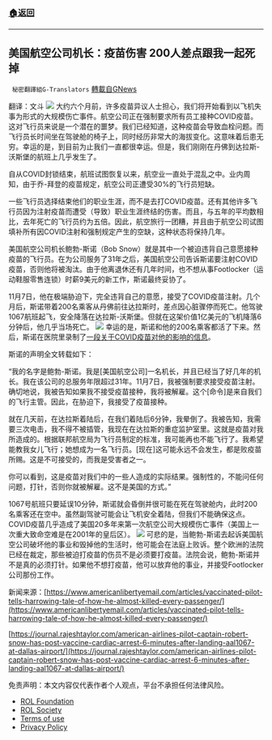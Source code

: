 ###  [:house:返回](README.md)
---


## 美国航空公司机长：疫苗伤害 200人差点跟我一起死掉
` 秘密翻譯組G-Translators` [轉載自GNews](https://gnews.org/zh-hans/2434119/)

翻译：文斗
 ![](https://assets.gnews.org/wp-content/uploads/2022/04/2-260.jpg) 
大约六个月前，许多疫苗异议人士担心，我们将开始看到以飞机失事为形式的大规模伤亡事件。航空公司正在强制要求所有员工接种COVID疫苗。这对飞行员来说是一个潜在的噩梦。我们已经知道，这种疫苗会导致血栓问题。而飞行员长时间坐在驾驶舱的椅子上，同时经历非常大的海拔变化。这意味着后患无穷。幸运的是，到目前为止我们一直都很幸运。但是，我们刚刚在丹佛到达拉斯-沃斯堡的航班上几乎发生了。
 
自从COVID封锁结束，航班试图恢复以来，航空业一直处于混乱之中。业内周知，由于乔-拜登的疫苗规定，航空公司正遭受30%的飞行员短缺。
 
一些飞行员选择结束他们的职业生涯，而不是去打COVID疫苗。还有其他许多飞行员因为注射疫苗而遭受（导致）职业生涯终结的伤害。而且，与五年的平均数相比，去年死亡的飞行员约为五倍。因此，航空旅行一团糟，并且由于航空公司试图填补所有因COVID注射和强制规定产生的空缺，这种状态将保持几年。
 
美国航空公司机长鲍勃-斯诺（Bob Snow）就是其中一个被迫违背自己意愿接种疫苗的飞行员。在为公司服务了31年之后，美国航空公司告诉斯诺要注射COVID疫苗，否则他将被淘汰。由于他离退休还有几年时间，也不想从事Footlocker（运动鞋服零售连锁）时薪9美元的新工作，斯诺最终妥协了。
 
11月7日，他在极端胁迫下，完全违背自己的意愿，接受了COVID疫苗注射。几个月后，斯诺带着200名乘客从丹佛前往达拉斯时，差点因心脏骤停而死亡。他驾驶1067航班起飞，安全降落在达拉斯-沃斯堡。但就在这架价值1亿美元的飞机降落6分钟后，他几乎当场死亡。
 ![](https://assets.gnews.org/wp-content/uploads/2022/04/3-215.jpg) 
幸运的是，斯诺和他的200名乘客都活了下来。然后，斯诺在医院里录制了[一段关于COVID疫苗对他的影响的信息](https://twitter.com/freetoflycanada/status/1516475536880640003?s=20&amp;t=NuRrtys7uAvNGbq-kEWPfg)。
 
斯诺的声明全文转载如下：
 
“我的名字是鲍勃-斯诺。我是[美国航空公司]一名机长，并且已经当了好几年的机长。我在该公司的总服务年限超过31年。11月7日，我被强制要求接受疫苗注射。确切地说，我被告知如果我不接受疫苗接种，我将被解雇。这个[命令]是来自我们的飞行主管。因此，在胁迫下，我接受了疫苗接种。
 
就在几天前，在达拉斯着陆后，在我们着陆后6分钟，我晕倒了。我被告知，我需要三次电击，我不得不被插管，我现在在达拉斯的重症监护室里。这就是疫苗对我所造成的。根据联邦航空局为飞行员制定的标准，我可能再也不能飞行了。我希望能教我女儿飞行；她想成为一名飞行员。[现在]这可能永远不会发生，都是败疫苗所赐。这是不可接受的，而我是受害者之一。
 
你可以看到，这是疫苗对我们中的一些人造成的实际结果。强制性的，不能问任何问题，打针，否则你就被解雇。这不是美国的方式。”
 
1067号航班只要延误10分钟，斯诺就会昏倒并很可能在死在驾驶舱内，此时200名乘客还在空中。虽然副驾驶可能会让飞机安全着陆，但我们不能确保这点。COVID疫苗几乎造成了美国20多年来第一次航空公司大规模伤亡事件（美国上一次重大致命空难是在2001年的皇后区）。
 ![](https://assets.gnews.org/wp-content/uploads/2022/04/4-188.jpg) 
可悲的是，当鲍勃-斯诺去起诉美国航空公司破坏他的事业和毁掉他的生活时，他可能会在法庭上败诉。整个欧洲的法院已经在裁定，那些被迫打疫苗的伤员不是必须要打疫苗。法院会说，鲍勃-斯诺并不是真的必须打针。如果他不想打疫苗，他可以放弃他的事业，并接受Footlocker公司那份工作。
 
新闻来源：[https://www.americanlibertyemail.com/articles/vaccinated-pilot-tells-harrowing-tale-of-how-he-almost-killed-every-passenger/](https://www.americanlibertyemail.com/articles/vaccinated-pilot-tells-harrowing-tale-of-how-he-almost-killed-every-passenger/)
 
[https://journal.rajeshtaylor.com/american-airlines-pilot-captain-robert-snow-has-post-vaccine-cardiac-arrest-6-minutes-after-landing-aal1067-at-dallas-airport/](https://journal.rajeshtaylor.com/american-airlines-pilot-captain-robert-snow-has-post-vaccine-cardiac-arrest-6-minutes-after-landing-aal1067-at-dallas-airport/)

免责声明：本文内容仅代表作者个人观点，平台不承担任何法律风险。
  
- [ROL Foundation](https://rolfoundation.org/)
- [ROL Society](https://rolsociety.org/)
- [Terms of use](https://gnews.org/terms-of-use-3/)
- [Privacy Policy](https://gnews.org/privacy-policy/)
